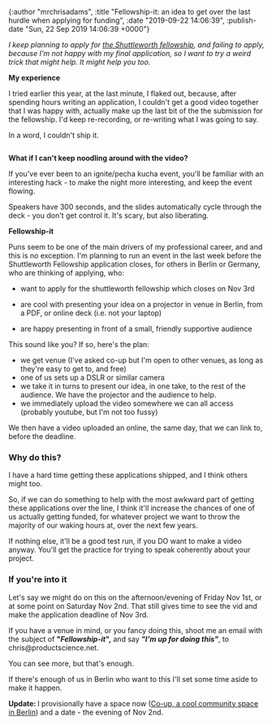 

{:author "mrchrisadams", :title "Fellowship-it: an idea to get over the last hurdle when applying for funding", :date "2019-09-22 14:06:39", :publish-date "Sun, 22 Sep 2019 14:06:39 +0000"}



<!-- content below -->

<!-- wp:paragraph -->
<p><em>I keep planning to apply for <a href="https://www.shuttleworthfoundation.org">the Shuttleworth fellowship</a>, and failing to apply, because I'm not happy with my final application, so I want to try a weird trick that might help. It might help you too.</em></p>
<!-- /wp:paragraph -->

<!-- wp:paragraph -->
<p><strong>My experience</strong></p>
<!-- /wp:paragraph -->

<!-- wp:paragraph -->
<p>I tried earlier this year, at the last minute, I flaked out, because, after spending hours writing an application, I couldn't get a good video together that I was happy with, actually make up the last bit of the the submission for the fellowship. I'd keep re-recording, or re-writing what I was going to say.</p>
<!-- /wp:paragraph -->

<!-- wp:paragraph -->
<p>In a word, I couldn't ship it.</p>
<!-- /wp:paragraph -->

<!-- wp:image {"sizeSlug":"large"} -->
<figure class="wp-block-image size-large"><img src="http://shipitsquirrel.github.io/images/ship%20it%20squirrel.png" alt="" /></figure>
<!-- /wp:image -->

<!-- wp:paragraph -->
<p><strong>What if I can't keep noodling around with the video?</strong></p>
<!-- /wp:paragraph -->

<!-- wp:paragraph -->
<p>If you've ever been to an ignite/pecha kucha event, you'll be familiar with an interesting hack - to make the night more interesting, and keep the event flowing.</p>
<!-- /wp:paragraph -->

<!-- wp:paragraph -->
<p>Speakers have 300 seconds, and the slides automatically cycle through the deck - you don't get control it. It's scary, but also liberating.</p>
<!-- /wp:paragraph -->

<!-- wp:paragraph -->
<p><strong>Fellowship-it</strong></p>
<!-- /wp:paragraph -->

<!-- wp:paragraph -->
<p>Puns seem to be one of the main drivers of my professional career, and and this is no exception. I'm planning to run an event in the last week before the Shuttleworth Fellowship application closes, for others in Berlin or Germany, who are thinking of applying, who:</p>
<!-- /wp:paragraph -->

<!-- wp:list -->
<ul><li>want to apply for the shuttleworth fellowship which closes on Nov 3rd</li></ul>
<!-- /wp:list -->

<!-- wp:list -->
<ul><li>are cool with presenting your idea on a projector in venue in Berlin, from a PDF, or online deck (i.e. not your laptop)</li></ul>
<!-- /wp:list -->

<!-- wp:list -->
<ul><li>are happy presenting in front of a small, friendly supportive audience</li></ul>
<!-- /wp:list -->

<!-- wp:paragraph -->
<p>This sound like you? If so, here's the plan:</p>
<!-- /wp:paragraph -->

<!-- wp:list -->
<ul><li>we get venue (I've asked co-up but I'm open to other venues, as long as they're easy to get to, and free)</li><li>one of us sets up a DSLR or similar camera</li><li>we take it in turns to present our idea, in one take, to the rest of the audience. We have the projector and the audience to help.</li><li>we immediately upload the video somewhere we can all access (probably youtube, but I'm not too fussy)</li></ul>
<!-- /wp:list -->

<!-- wp:paragraph -->
<p>We then have a video uploaded an online, the same day, that we can link to, before the deadline.</p>
<!-- /wp:paragraph -->

<!-- wp:heading {"level":3} -->
<h3>Why do this?</h3>
<!-- /wp:heading -->

<!-- wp:paragraph -->
<p>I have a hard time getting these applications shipped, and I think others might too.</p>
<!-- /wp:paragraph -->

<!-- wp:paragraph -->
<p>So, if we can do something to help with the most awkward part of getting these applications over the line, I think it'll increase the chances of one of us actually getting funded, for whatever project we want to throw the majority of our waking hours at, over the next few years.</p>
<!-- /wp:paragraph -->

<!-- wp:paragraph -->
<p>If nothing else, it'll be a good test run, if you DO want to make a video anyway. You'll get the practice for trying to speak coherently about your project.</p>
<!-- /wp:paragraph -->

<!-- wp:heading {"level":3} -->
<h3>If you're into it</h3>
<!-- /wp:heading -->

<!-- wp:paragraph -->
<p>Let's say we might do on this on the afternoon/evening of Friday Nov 1st, or at some point on Saturday Nov 2nd. That still gives time to see the vid and make the application deadline of Nov 3rd.</p>
<!-- /wp:paragraph -->

<!-- wp:paragraph -->
<p>If you have a venue in mind, or you fancy doing this, shoot me an email with the subject of <strong>"<em>Fellowship-it</em>",</strong> and say <strong><em>"I'm up for doing this"</em></strong>, to chris@productscience.net.</p>
<!-- /wp:paragraph -->

<!-- wp:paragraph -->
<p>You can see more, but that's enough.</p>
<!-- /wp:paragraph -->

<!-- wp:paragraph -->
<p>If there's enough of us in Berlin who want to this I'll set some time aside to make it happen.</p>
<!-- /wp:paragraph -->

<!-- wp:paragraph -->
<p></p>
<!-- /wp:paragraph -->

<!-- wp:paragraph -->
<p><strong>Update: </strong>I provisionally have a space now (<a href="http://co-up.de/">Co-up, a cool community space in Berlin</a>) and a date - the evening of Nov 2nd.</p>
<!-- /wp:paragraph -->

